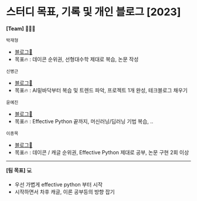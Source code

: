 # 스터디 목표, 기록 및 개인 블로그 [2023]  

  
__[Team]__ 👨🏻‍💻 <br>
  
  `박재형`<br>
  - [블로그📑](https://faceyourfear.tistory.com/)
  - 목표🔥 : 데이콘 순위권, 선형대수학 제대로 복습, 논문 작성  <br>
  
  `신병근`<br>
  - [블로그📑](https://teto-ri.tistory.com/)
  - 목표🔥 : AI밑바닥부터 복습 및 트렌드 파악, 프로젝트 1개 완성, 테크블로그 채우기<br>
  
  
  `윤예진`<br>
  - [블로그📑](https://velog.io/@a8002165)
  - 목표🔥 : Effective Python 끝까지, 머신러닝/딥러닝 기법 복습, .. <br>
  
  `이종목`<br>
  - [블로그📑](https://lijm1358.github.io/)
  - 목표🔥 : 데이콘 / 캐글 순위권, Effective Python 제대로 공부, 논문 구현 2회 이상 <br>
  ___
__[팀 목표]__ 💻  
- 우선 가볍게 effective python 부터 시작  
- 시작하면서 차후 캐글, 이론 공부등의 방향 잡기

